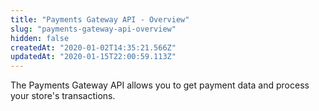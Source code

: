 ```yaml
---
title: "Payments Gateway API - Overview"
slug: "payments-gateway-api-overview"
hidden: false
createdAt: "2020-01-02T14:35:21.566Z"
updatedAt: "2020-01-15T22:00:59.113Z"
---
```

The Payments Gateway API allows you to get payment data and process your store's transactions.